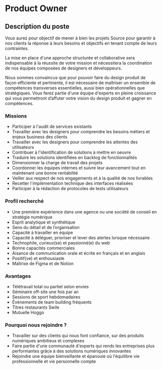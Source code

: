# Product Owner

## Description du poste

Vous aurez pour objectif de mener à bien les projets Source pour garantir à nos clients la réponse à leurs besoins et objectifs en tenant compte de leurs contraintes.

La mise en place d'une approche structurée et collaborative sera indispensable à la réussite de votre mission et nécessitera la coordination de nos équipes composées de designers et développeurs.

Nous sommes convaincus que pour pouvoir faire du design produit de façon efficiente et pertinente, il est nécessaire de maîtriser un ensemble de compétences transverses essentielles, aussi bien opérationnelles que stratégiques. Vous ferez partie d'une équipe d'experts en pleine croissance qui vous permettront d’affuter votre vision du design produit et gagner en compétences.

### Missions

- Participer à l'audit de services existants
- Travailler avec les designers pour comprendre les besoins métiers et enjeux business des clients
- Travailler avec les designers pour comprendre les attentes des utilisateurs
- Contribuer à l'identification de solutions à mettre en oeuvre
- Traduire les solutions identifiées en backlog de fonctionnalités
- Dimensionner la charge de travail des projets
- Coordonner les équipes internes et suivre leur avancement tout en maintenant une bonne rentabilité
- Veiller aux respect de nos engagements et à la qualité de nos livrables
- Recetter l'implémentation technique des interfaces réalisées
- Participer à la rédaction de protocoles de tests utilisateurs

### Profil recherché

- Une première expérience dans une agence ou une société de conseil en stratégie numérique
- Esprit analytique et synthétique
- Sens du détail et de l’organisation
- Capacité à travailler en équipe
- Capacité à déléguer, prioriser et lever des alertes lorsque nécessaire
- Technophile, curieux(se) et passionné(e) du web
- Bonne capacités commerciales
- Aisance de communication orale et écrite en français et en anglais
- Positif(ve) et enthousiaste
- Maîtrise de Figma et de Notion

### Avantages

- Télétravail total ou partiel selon envies
- Séminaire off-site une fois par an
- Sessions de sport hebdomadaires
- Évènements de team building fréquents
- Titres restaurants Swile
- Mutuelle Hoggo

### Pourquoi nous rejoindre ?

- Travailler sur des clients qui nous font confiance, sur des produits numériques ambitieux et complexes
- Faire partie d'une communauté d'experts qui rends les entreprises plus performantes grâce à des solutions numériques innovantes
- Rejoindre une équipe bienveillante et épanouie où l'équilibre vie professionnelle et vie personnelle compte
